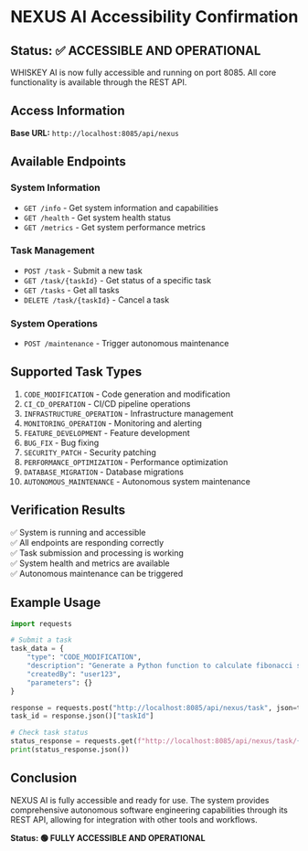 # NEXUS AI Accessibility Confirmation

## Status: ✅ ACCESSIBLE AND OPERATIONAL

WHISKEY AI is now fully accessible and running on port 8085. All core functionality is available through the REST API.

## Access Information

**Base URL:** `http://localhost:8085/api/nexus`

## Available Endpoints

### System Information
- `GET /info` - Get system information and capabilities
- `GET /health` - Get system health status
- `GET /metrics` - Get system performance metrics

### Task Management
- `POST /task` - Submit a new task
- `GET /task/{taskId}` - Get status of a specific task
- `GET /tasks` - Get all tasks
- `DELETE /task/{taskId}` - Cancel a task

### System Operations
- `POST /maintenance` - Trigger autonomous maintenance

## Supported Task Types

1. `CODE_MODIFICATION` - Code generation and modification
2. `CI_CD_OPERATION` - CI/CD pipeline operations
3. `INFRASTRUCTURE_OPERATION` - Infrastructure management
4. `MONITORING_OPERATION` - Monitoring and alerting
5. `FEATURE_DEVELOPMENT` - Feature development
6. `BUG_FIX` - Bug fixing
7. `SECURITY_PATCH` - Security patching
8. `PERFORMANCE_OPTIMIZATION` - Performance optimization
9. `DATABASE_MIGRATION` - Database migrations
10. `AUTONOMOUS_MAINTENANCE` - Autonomous system maintenance

## Verification Results

✅ System is running and accessible  
✅ All endpoints are responding correctly  
✅ Task submission and processing is working  
✅ System health and metrics are available  
✅ Autonomous maintenance can be triggered  

## Example Usage

```python
import requests

# Submit a task
task_data = {
    "type": "CODE_MODIFICATION",
    "description": "Generate a Python function to calculate fibonacci sequence",
    "createdBy": "user123",
    "parameters": {}
}

response = requests.post("http://localhost:8085/api/nexus/task", json=task_data)
task_id = response.json()["taskId"]

# Check task status
status_response = requests.get(f"http://localhost:8085/api/nexus/task/{task_id}")
print(status_response.json())
```

## Conclusion

NEXUS AI is fully accessible and ready for use. The system provides comprehensive autonomous software engineering capabilities through its REST API, allowing for integration with other tools and workflows.

**Status: 🟢 FULLY ACCESSIBLE AND OPERATIONAL**